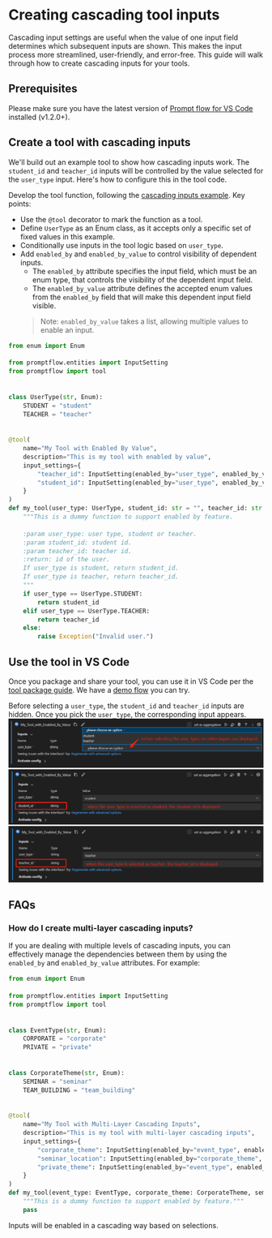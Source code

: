 # Creating cascading tool inputs

Cascading input settings are useful when the value of one input field determines which subsequent inputs are shown. This makes the input process more streamlined, user-friendly, and error-free. This guide will walk through how to create cascading inputs for your tools.

## Prerequisites
Please make sure you have the latest version of [Prompt flow for VS Code](https://marketplace.visualstudio.com/items?itemName=prompt-flow.prompt-flow) installed (v1.2.0+).


## Create a tool with cascading inputs
We'll build out an example tool to show how cascading inputs work. The `student_id` and `teacher_id` inputs will be controlled by the value selected for the `user_type` input. Here's how to configure this in the tool code.

Develop the tool function, following the [cascading inputs example](https://github.com/microsoft/promptflow/blob/main/examples/tools/tool-package-quickstart/my_tool_package/tools/tool_with_cascading_inputs.py). Key points:
 * Use the `@tool` decorator to mark the function as a tool.
 * Define `UserType` as an Enum class, as it accepts only a specific set of fixed values in this example.
 * Conditionally use inputs in the tool logic based on `user_type`.
 * Add `enabled_by` and `enabled_by_value` to control visibility of dependent inputs.
    * The `enabled_by` attribute specifies the input field, which must be an enum type, that controls the visibility of the dependent input field.
    * The `enabled_by_value` attribute defines the accepted enum values from the `enabled_by` field that will make this dependent input field visible.
    > Note: `enabled_by_value` takes a list, allowing multiple values to enable an input.


```python
from enum import Enum

from promptflow.entities import InputSetting
from promptflow import tool


class UserType(str, Enum):
    STUDENT = "student"
    TEACHER = "teacher"


@tool(
    name="My Tool with Enabled By Value",
    description="This is my tool with enabled by value",
    input_settings={
        "teacher_id": InputSetting(enabled_by="user_type", enabled_by_value=[UserType.TEACHER]),
        "student_id": InputSetting(enabled_by="user_type", enabled_by_value=[UserType.STUDENT]),
    }
)
def my_tool(user_type: UserType, student_id: str = "", teacher_id: str = "") -> str:
    """This is a dummy function to support enabled by feature.

    :param user_type: user type, student or teacher.
    :param student_id: student id.
    :param teacher_id: teacher id.
    :return: id of the user.
    If user_type is student, return student_id.
    If user_type is teacher, return teacher_id.
    """
    if user_type == UserType.STUDENT:
        return student_id
    elif user_type == UserType.TEACHER:
        return teacher_id
    else:
        raise Exception("Invalid user.")
```


## Use the tool in VS Code
Once you package and share your tool, you can use it in VS Code per the [tool package guide](create-and-use-tool-package.md). We have a [demo flow](https://github.com/microsoft/promptflow/tree/main/examples/tools/use-cases/cascading-inputs-tool-showcase) you can try.

Before selecting a `user_type`, the `student_id` and `teacher_id` inputs are hidden. Once you pick the `user_type`, the corresponding input appears.
![before_user_type_selected.png](../../media/how-to-guides/develop-a-tool/before_user_type_selected.png)
![after_user_type_selected_with_student.png](../../media/how-to-guides/develop-a-tool/after_user_type_selected_with_student.png)
![after_user_type_selected_with_teacher.png](../../media/how-to-guides/develop-a-tool/after_user_type_selected_with_teacher.png)



## FAQs
### How do I create multi-layer cascading inputs?
If you are dealing with multiple levels of cascading inputs, you can effectively manage the dependencies between them by using the `enabled_by` and `enabled_by_value` attributes. For example:
```python
from enum import Enum

from promptflow.entities import InputSetting
from promptflow import tool


class EventType(str, Enum):
    CORPORATE = "corporate"
    PRIVATE = "private"


class CorporateTheme(str, Enum):
    SEMINAR = "seminar"
    TEAM_BUILDING = "team_building"


@tool(
    name="My Tool with Multi-Layer Cascading Inputs",
    description="This is my tool with multi-layer cascading inputs",
    input_settings={
        "corporate_theme": InputSetting(enabled_by="event_type", enabled_by_value=[EventType.CORPORATE]),
        "seminar_location": InputSetting(enabled_by="corporate_theme", enabled_by_value=[CorporateTheme.SEMINAR]),
        "private_theme": InputSetting(enabled_by="event_type", enabled_by_value=[CorporateTheme.PRIVATE]),
    }
)
def my_tool(event_type: EventType, corporate_theme: CorporateTheme, seminar_location: str, private_theme: str) -> str:
    """This is a dummy function to support enabled by feature."""
    pass
```
Inputs will be enabled in a cascading way based on selections.